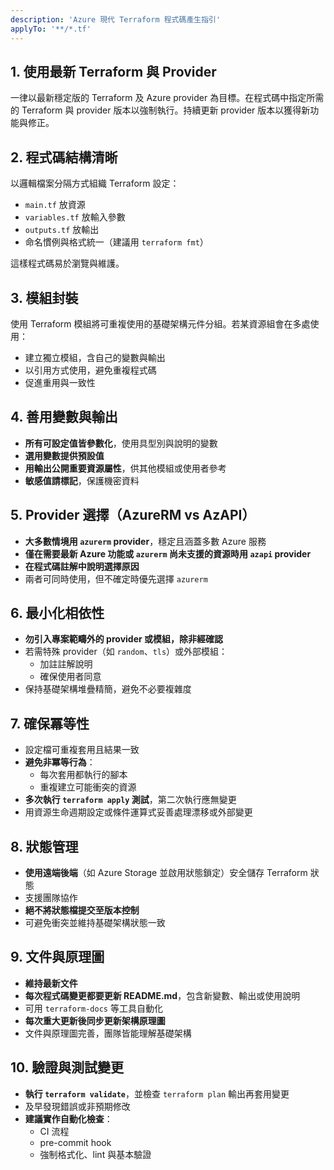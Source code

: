 ```yaml
---
description: 'Azure 現代 Terraform 程式碼產生指引'
applyTo: '**/*.tf'
---
```


## 1. 使用最新 Terraform 與 Provider
一律以最新穩定版的 Terraform 及 Azure provider 為目標。在程式碼中指定所需的 Terraform 與 provider 版本以強制執行。持續更新 provider 版本以獲得新功能與修正。

## 2. 程式碼結構清晰
以邏輯檔案分隔方式組織 Terraform 設定：

- `main.tf` 放資源
- `variables.tf` 放輸入參數
- `outputs.tf` 放輸出
- 命名慣例與格式統一（建議用 `terraform fmt`）

這樣程式碼易於瀏覽與維護。

## 3. 模組封裝

使用 Terraform 模組將可重複使用的基礎架構元件分組。若某資源組會在多處使用：

- 建立獨立模組，含自己的變數與輸出
- 以引用方式使用，避免重複程式碼
- 促進重用與一致性

## 4. 善用變數與輸出

- **所有可設定值皆參數化**，使用具型別與說明的變數
- **選用變數提供預設值**
- **用輸出公開重要資源屬性**，供其他模組或使用者參考
- **敏感值請標記**，保護機密資料

## 5. Provider 選擇（AzureRM vs AzAPI）

- **大多數情境用 `azurerm` provider**，穩定且涵蓋多數 Azure 服務
- **僅在需要最新 Azure 功能或 `azurerm` 尚未支援的資源時用 `azapi` provider**
- **在程式碼註解中說明選擇原因**
- 兩者可同時使用，但不確定時優先選擇 `azurerm`

## 6. 最小化相依性

- **勿引入專案範疇外的 provider 或模組，除非經確認**
- 若需特殊 provider（如 `random`、`tls`）或外部模組：
  - 加註註解說明
  - 確保使用者同意
- 保持基礎架構堆疊精簡，避免不必要複雜度

## 7. 確保冪等性

- 設定檔可重複套用且結果一致
- **避免非冪等行為**：
  - 每次套用都執行的腳本
  - 重複建立可能衝突的資源
- **多次執行 `terraform apply` 測試**，第二次執行應無變更
- 用資源生命週期設定或條件運算式妥善處理漂移或外部變更

## 8. 狀態管理

- **使用遠端後端**（如 Azure Storage 並啟用狀態鎖定）安全儲存 Terraform 狀態
- 支援團隊協作
- **絕不將狀態檔提交至版本控制**
- 可避免衝突並維持基礎架構狀態一致

## 9. 文件與原理圖

- **維持最新文件**
- **每次程式碼變更都要更新 README.md**，包含新變數、輸出或使用說明
- 可用 `terraform-docs` 等工具自動化
- **每次重大更新後同步更新架構原理圖**
- 文件與原理圖完善，團隊皆能理解基礎架構

## 10. 驗證與測試變更

- **執行 `terraform validate`**，並檢查 `terraform plan` 輸出再套用變更
- 及早發現錯誤或非預期修改
- **建議實作自動化檢查**：
  - CI 流程
  - pre-commit hook
  - 強制格式化、lint 與基本驗證
